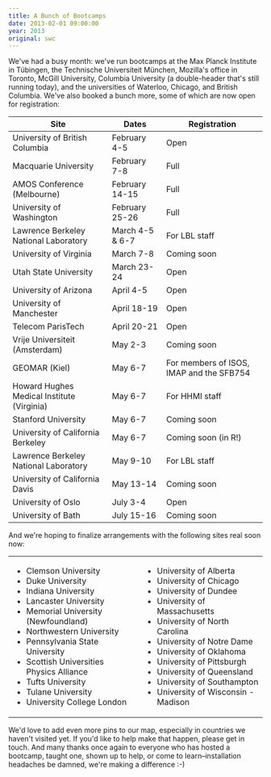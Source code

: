 ```yaml
---
title: A Bunch of Bootcamps
date: 2013-02-01 09:00:00
year: 2013
original: swc
---
```

<p>We've had a busy month: we've run bootcamps at the Max Planck Institute in T&uuml;bingen, the Technische Universiteit M&uuml;nchen, Mozilla's office in Toronto, McGill University, Columbia University (a double-header that's still running today), and the universities of Waterloo, Chicago, and British Columbia.  We've also booked a bunch more, some of which are now open for registration:</p>

<table>
  <thead>
    <tr>
      <th>Site</th>
      <th>Dates</th>
      <th>Registration</th>
    </tr>
  </thead>
  <tbody>
    <tr>
      <td>University of British Columbia</td>
      <td>February 4-5</td>
      <td>Open</td>
    </tr>
    <tr>
      <td>Macquarie University</td>
      <td>February 7-8</td>
      <td>Full</td>
    </tr>
    <tr>
      <td>AMOS Conference (Melbourne)</td>
      <td>February 14-15</td>
      <td>Full</td>
    </tr>
    <tr>
      <td>University of Washington</td>
      <td>February 25-26</td>
      <td>Full</td>
    </tr>
    <tr>
      <td>Lawrence Berkeley National Laboratory</td>
      <td>March 4-5 &amp; 6-7</td>
      <td>For LBL staff</td>
    </tr>
    <tr>
      <td>University of Virginia</td>
      <td>March 7-8</td>
      <td>Coming soon</td>
    </tr>
    <tr>
      <td>Utah State University</td>
      <td>March 23-24</td>
      <td>Open</td>
    </tr>
    <tr>
      <td>University of Arizona</td>
      <td>April 4-5</td>
      <td>Open</td>
    </tr>
    <tr>
      <td>University of Manchester</td>
      <td>April 18-19</td>
      <td>Open</td>
    </tr>
    <tr>
      <td>Telecom ParisTech</td>
      <td>April 20-21</td>
      <td>Open</td>
    </tr>
    <tr>
      <td>Vrije Universiteit (Amsterdam)</td>
      <td>May 2-3</td>
      <td>Coming soon</td>
    </tr>
    <tr>
      <td>GEOMAR (Kiel)</td>
      <td>May 6-7</td>
      <td>For members of ISOS, IMAP and the SFB754</td>
    </tr>
    <tr>
      <td>Howard Hughes Medical Institute (Virginia)</td>
      <td>May 6-7</td>
      <td>For HHMI staff</td>
    </tr>
    <tr>
      <td>Stanford University</td>
      <td>May 6-7</td>
      <td>Coming soon</td>
    </tr>
    <tr>
      <td>University of California Berkeley</td>
      <td>May 6-7</td>
      <td>Coming soon (in R!)</td>
    </tr>
    <tr>
      <td>Lawrence Berkeley National Laboratory</td>
      <td>May 9-10</td>
      <td>For LBL staff</td>
    </tr>
    <tr>
      <td>University of California Davis</td>
      <td>May 13-14</td>
      <td>Coming soon</td>
    </tr>
    <tr>
      <td>University of Oslo</td>
      <td>July 3-4</td>
      <td>Open</td>
    </tr>
    <tr>
      <td>University of Bath</td>
      <td>July 15-16</td>
      <td>Coming soon</td>
    </tr>
  </tbody>
</table>

<p>And we're hoping to finalize arrangements with the following sites real soon now:</p>

<table>
  <tr>
    <td>
      <ul>
        <li>Clemson University</li>
        <li>Duke University</li>
        <li>Indiana University</li>
        <li>Lancaster University</li>
        <li>Memorial University (Newfoundland)</li>
        <li>Northwestern University</li>
        <li>Pennsylvania State University</li>
        <li>Scottish Universities Physics Alliance</li>
        <li>Tufts University</li>
        <li>Tulane University</li>
        <li>University College London</li>
      </ul>
    </td>
    <td>
      <ul>
        <li>University of Alberta</li>
        <li>University of Chicago</li>
        <li>University of Dundee</li>
        <li>University of Massachusetts</li>
        <li>University of North Carolina</li>
        <li>University of Notre Dame</li>
        <li>University of Oklahoma</li>
        <li>University of Pittsburgh</li>
        <li>University of Queensland</li>
        <li>University of Southampton</li>
        <li>University of Wisconsin - Madison</li>
      </ul>
    </td>
  </tr>
</table>

<p>We'd love to add even more pins to our map, especially in countries we haven't visited yet.  If you'd like to help make that happen, please get in touch.  And many thanks once again to everyone who has hosted a bootcamp, taught one, shown up to help, or come to learn–installation headaches be damned, we're making a difference :-)</p>
